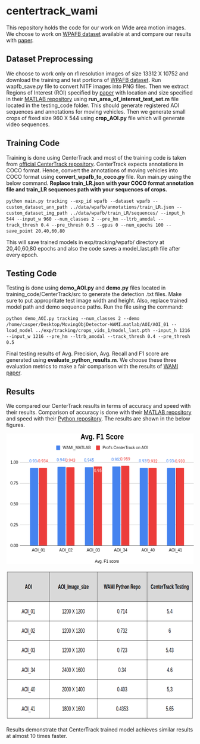 # centertrack_wami
This repository holds the code for our work on Wide area motion images. We choose to work on [WPAFB dataset](https://www.sdms.afrl.af.mil/index.php?collection=wpafb2009) available at  and compare our results with [paper](https://arxiv.org/abs/1911.01727). 

## Dataset Preprocessing
We choose to work only on r1 resolution images of size 13312 X 10752  and download the training and test portions of [WPAFB dataset](https://www.sdms.afrl.af.mil/index.php?collection=wpafb2009). Run wapfb_save.py file to convert NITF images into PNG files. Then we extract Regions of Interest (ROI) specified by [paper](https://arxiv.org/abs/1911.01727) with location and size specified in their [MATLAB repository](https://github.com/zhouyifan233/MovingObjDetector-WAMI.matlab) using **run_area_of_interest_test_set.m** file located in the testing_code folder. This should generate registered AOI sequences and annotations for moving vehicles. Then we generate small crops of fixed size 960 X 544 using **crop_AOI.py** file which will generate video sequences.

## Training Code
Training is done using CenterTrack and most of the training code is taken from [official CenterTrack repository](https://github.com/xingyizhou/CenterTrack). CenterTrack expects annotations in COCO format. Hence, convert the annotations of moving vehicles into COCO format using **convert_wpafb_to_coco.py** file.
Run main.py using the below command. **Replace train_LR.json with your COCO format annotation file and train_LR sequences path with your sequences of crops.**
~~~
python main.py tracking --exp_id wpafb --dataset wpafb --custom_dataset_ann_path ../data/wpafb/annotations/train_LR.json --custom_dataset_img_path ../data/wpafb/train_LR/sequences/ --input_h 544 --input_w 960 --num_classes 2 --pre_hm --ltrb_amodal --track_thresh 0.4 --pre_thresh 0.5 --gpus 0 --num_epochs 100 --save_point 20,40,60,80
~~~

This will save trained models in exp/tracking/wpafb/ directory at 20,40,60,80 epochs and also the code saves a model_last.pth file after every epoch.

## Testing Code
Testing is done using **demo_AOI.py** and **demo.py** files located in training_code/CenterTrack/src to generate the detection .txt files. Make sure to put appropritate test image width and height. Also, replace trained model path and demo sequence paths. Run the file using the command:
~~~
python demo_AOI.py tracking --num_classes 2 --demo /home/casper/Desktop/MovingObjDetector-WAMI.matlab/AOI/AOI_01 --load_model ../exp/tracking/crops_vids_1/model_last.pth --input_h 1216 --input_w 1216 --pre_hm --ltrb_amodal --track_thresh 0.4 --pre_thresh 0.5
~~~
Final testing results of Avg. Precision, Avg. Recall and F1 score are generated using **evaluate_python_results.m**. We choose these three evaluation metrics to make a fair comparison with the results of [WAMI paper](https://arxiv.org/abs/1911.01727).

## Results
We compared our CenterTrack results in terms of accuracy and speed with their results. Comparison of accuracy is done with their [MATLAB repository](https://github.com/zhouyifan233/MovingObjDetector-WAMI.matlab) and speed with their [Python repository](https://github.com/zhouyifan233/MovingObjDetector-WAMI.python). The results are shown in the below figures.
<p align="center">
  <img width="600" height="350" src="https://github.com/hafizas101/centertrack_wami/blob/master/result_1.png">
</p>

<p align="center">
  <img width="600" height="400" src="https://github.com/hafizas101/centertrack_wami/blob/master/result_2.png">
</p>

Results demonstrate that CenterTrack trained model achieves similar results at almost 10 times faster.
